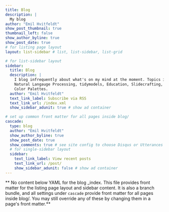 ```yaml
---
title: Blog
description: | 
  My blog
author: "Emil Hvitfeldt"
show_post_thumbnail: true
thumbnail_left: false
show_author_byline: true
show_post_date: true
# for listing page layout
layout: list-sidebar # list, list-sidebar, list-grid

# for list-sidebar layout
sidebar:
  title: Blog
  description: |
    I blog infrequently about what's on my mind at the moment. Topics include
    Natural Langauge Processing, tidymodels, Education, Slidecrafting, and
    Color Palettes.
  author: "Emil Hvitfeldt"
  text_link_label: Subscribe via RSS
  text_link_url: /index.xml
  show_sidebar_adunit: true # show ad container

# set up common front matter for all pages inside blog/
cascade:
  type: blog
  author: "Emil Hvitfeldt"
  show_author_byline: true
  show_post_date: true
  show_comments: true # see site config to choose Disqus or Utterances
  # for single-sidebar layout
  sidebar:
    text_link_label: View recent posts
    text_link_url: /post/
    show_sidebar_adunit: false # show ad container
---
```


** No content below YAML for the blog _index. This file provides front matter for the listing page layout and sidebar content. It is also a branch bundle, and all settings under `cascade` provide front matter for all pages inside blog/. You may still override any of these by changing them in a page's front matter.**
